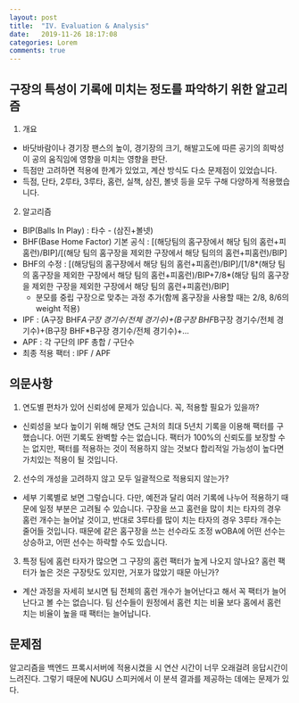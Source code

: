 ```yaml
---
layout: post
title:  "IV. Evaluation & Analysis"
date:   2019-11-26 18:17:08
categories: Lorem
comments: true
---
```

## 구장의 특성이 기록에 미치는 정도를 파악하기 위한 알고리즘

1. 개요
- 바닷바람이나 경기장 팬스의 높이, 경기장의 크기, 해발고도에 따른 공기의 희박성이 공의 움직임에 영향을 미치는 영향을 판단.
- 득점만 고려하면 적용에 한계가 있었고, 계산 방식도 다소 문제점이 있었습니다.
- 득점, 단타, 2루타, 3루타, 홈런, 실책, 삼진, 볼넷 등을 모두 구해 다양하게 적용했습니다.

2. 알고리즘
- BIP(Balls In Play) : 타수 - (삼진+볼넷)
- BHF(Base Home Factor) 기본 공식
: [(해당팀의 홈구장에서 해당 팀의 홈런+피홈런)/BIP]/[(해당 팀의 홈구장을 제외한 구장에서 해당 팀의의 홈런+피홈런)/BIP]
- BHF의 수정
: [(해당팀의 홈구장에서 해당 팀의 홈런+피홈런)/BIP]/[1/8*(해당 팀의 홈구장을 제외한 구장에서 해당 팀의 홈런+피홈런)/BIP+7/8*(해당 팀의 홈구장을 제외한 구장을 제외한 구장에서 해당 팀의 홈런+피홈런)/BIP]
  * 분모를 중립 구장으로 맞추는 과정 추가(함께 홈구장을 사용할 때는 2/8, 8/6의 weight 적용)
- IPF : (A구장 BHF*A구장 경기수/전체 경기수)+(B구장 BHF*B구장 경기수/전체 경기수)+(B구장 BHF*B구장 경기수/전체 경기수)+...
- APF : 각 구단의 IPF 총합 / 구단수
- 최종 적용 팩터 : IPF / APF

## 

## 의문사항

1. 연도별 편차가 있어 신뢰성에 문제가 있습니다. 꼭, 적용할 필요가 있을까?
- 신뢰성을 보다 높이기 위해 해당 연도 근처의 최대 5년치 기록을 이용해 팩터를 구했습니다. 어떤 기록도 완벽할 수는 없습니다. 팩터가 100%의 신뢰도를 보장할 수는 없지만, 팩터를 적용하는 것이 적용하지 않는 것보다 합리적일 가능성이 높다면 가치있는 적용이 될 것입니다.

2. 선수의 개성을 고려하지 않고 모두 일괄적으로 적용되지 않는가?
- 세부 기록별로 보면 그렇습니다. 다만, 예전과 달리 여러 기록에 나누어 적용하기 때문에 일정 부분은 고려될 수 있습니다. 구장을 쓰고 홈런을 많이 치는 타자의 경우 홈런 개수는 늘어날 것이고, 반대로 3루타를 많이 치는 타자의 경우 3루타 개수는 줄어들 것입니다. 때문에 같은 홈구장을 쓰는 선수라도 조정 wOBA에 어떤 선수는 상승하고, 어떤 선수는 하락할 수도 있습니다.

3. 특정 팀에 홈런 타자가 많으면 그 구장의 홈런 팩터가 높게 나오지 않나요? 홈런 팩터가 높은 것은 구장탓도 있지만, 거포가 많았기 때문 아닌가?
- 계산 과정을 자세히 보시면 팀 전체의 홈런 개수가 늘어난다고 해서 꼭 팩터가 늘어난다고 볼 수는 없습니다. 팀 선수들이 원정에서 홈런 치는 비율 보다 홈에서 홈런 치는 비율이 높을 때 팩터는 늘어납니다.

## 문제점

알고리즘을 백엔드 프록시서버에 적용시켰을 시 연산 시간이 너무 오래걸려 응답시간이 느려진다. 그렇기 때문에 NUGU 스피커에서 이 분셕 결과를 제공하는 데에는 문제가 있다.
